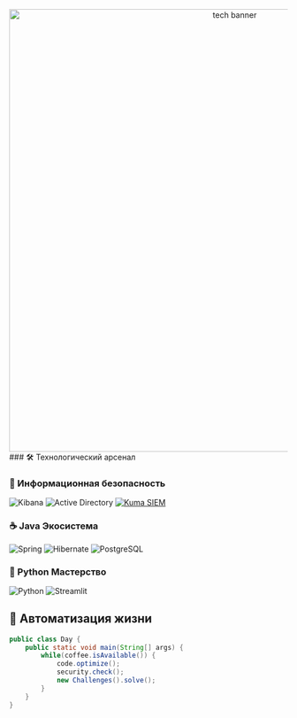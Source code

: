 <div align="center">
  <img src="https://media2.giphy.com/media/v1.Y2lkPTc5MGI3NjExaGx6cWd6OG52dzcwZmVpZjJyYndkeThrbWNkODM3Z3cwbms4M3F5bSZlcD12MV9pbnRlcm5hbF9naWZfYnlfaWQmY3Q9Zw/FtLZ05FBnC48uYGzuO/giphy.gif" width="800" alt="tech banner">
</div>
### 🛠️ Технологический арсенал

### 🔐 Информационная безопасность
![Kibana](https://img.shields.io/badge/Kibana-005571?style=for-the-badge&logo=Kibana&logoColor=white)
![Active Directory](https://img.shields.io/badge/Active_Directory-0078D4?style=for-the-badge&logo=microsoft&logoColor=white)
[![Kuma SIEM](https://img.shields.io/badge/KUMA_SIEM-8A2BE2?style=for-the-badge&logo=kubernetes&logoColor=white)](https://kuma.io/)

### ☕ Java Экосистема
![Spring](https://img.shields.io/badge/Spring-6DB33F?style=for-the-badge&logo=spring&logoColor=white)
![Hibernate](https://img.shields.io/badge/Hibernate-59666C?style=for-the-badge&logo=Hibernate&logoColor=white)
![PostgreSQL](https://img.shields.io/badge/PostgreSQL-316192?style=for-the-badge&logo=postgresql&logoColor=white)

### 🐍 Python Мастерство
![Python](https://img.shields.io/badge/Python-3776AB?style=for-the-badge&logo=python&logoColor=white)
![Streamlit](https://img.shields.io/badge/Streamlit-FF4B4B?style=for-the-badge&logo=Streamlit&logoColor=white)

## 🤖 Автоматизация жизни
```java
public class Day {
    public static void main(String[] args) {
        while(coffee.isAvailable()) {
            code.optimize();
            security.check();
            new Challenges().solve();
        }
    }
}
